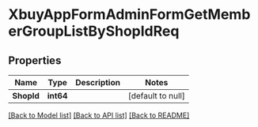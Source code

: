 # XbuyAppFormAdminFormGetMemberGroupListByShopIdReq

## Properties
Name | Type | Description | Notes
------------ | ------------- | ------------- | -------------
**ShopId** | **int64** |  | [default to null]

[[Back to Model list]](../README.md#documentation-for-models) [[Back to API list]](../README.md#documentation-for-api-endpoints) [[Back to README]](../README.md)

